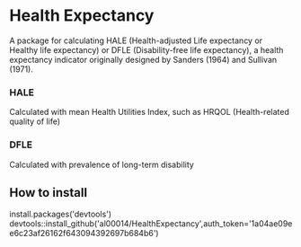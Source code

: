 # Health Expectancy
A package for calculating HALE (Health-adjusted Life expectancy or Healthy life expectancy) or DFLE (Disability-free life expectancy), a health expectancy indicator originally designed by Sanders (1964) and Sullivan (1971).

### HALE
Calculated with mean Health Utilities Index, such as HRQOL (Health-related quality of life)

### DFLE
Calculated with prevalence of long-term disability

## How to install

install.packages('devtools') devtools::install_github('al00014/HealthExpectancy',auth_token='1a04ae09ee6c23af26162f643094392697b684b6')